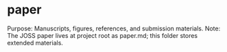 # paper

Purpose: Manuscripts, figures, references, and submission materials.
Note: The JOSS paper lives at project root as paper.md; this folder stores extended materials.
